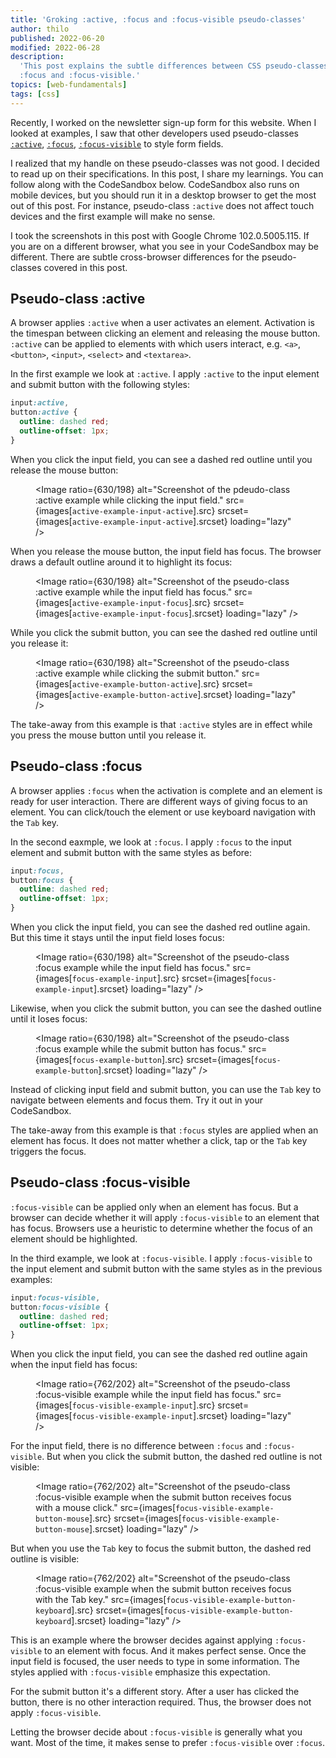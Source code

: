 ```yaml
---
title: 'Groking :active, :focus and :focus-visible pseudo-classes'
author: thilo
published: 2022-06-20
modified: 2022-06-28
description:
  'This post explains the subtle differences between CSS pseudo-classes :active,
  :focus and :focus-visible.'
topics: [web-fundamentals]
tags: [css]
---
```


<script>
  import Image from '$lib/components/image.svelte';
  import Example from './_example/codesandbox.svelte';

  // Provided by page endpoint.
  export let images;
</script>

Recently, I worked on the newsletter sign-up form for this website. When I
looked at examples, I saw that other developers used pseudo-classes
[`:active`](https://developer.mozilla.org/en-US/docs/Web/CSS/:active),
[`:focus`](https://developer.mozilla.org/en-US/docs/Web/CSS/:focus),
[`:focus-visible`](https://developer.mozilla.org/en-US/docs/Web/CSS/:focus-visible)
to style form fields.

I realized that my handle on these pseudo-classes was not good. I decided to
read up on their specifications. In this post, I share my learnings. You can
follow along with the CodeSandbox below. CodeSandbox also runs on mobile
devices, but you should run it in a desktop browser to get the most out of this
post. For instance, pseudo-class `:active` does not affect touch devices and the
first example will make no sense.

I took the screenshots in this post with Google Chrome 102.0.5005.115. If you
are on a different browser, what you see in your CodeSandbox may be different.
There are subtle cross-browser differences for the pseudo-classes covered in
this post.

<Example />

## Pseudo-class :active

A browser applies `:active` when a user activates an element. Activation is the
timespan between clicking an element and releasing the mouse button. `:active`
can be applied to elements with which users interact, e.g. `<a>`, `<button>`,
`<input>`, `<select>` and `<textarea>`.

In the first example we look at `:active`. I apply `:active` to the input
element and submit button with the following styles:

```css
input:active,
button:active {
  outline: dashed red;
  outline-offset: 1px;
}
```

When you click the input field, you can see a dashed red outline until you
release the mouse button:

<figure>

<Image ratio={630/198} alt="Screenshot of the pdeudo-class :active example while
clicking the input field." src={images[`active-example-input-active`].src}
srcset={images[`active-example-input-active`].srcset} loading="lazy" />

</figure>

When you release the mouse button, the input field has focus. The browser draws
a default outline around it to highlight its focus:

<figure>

<Image ratio={630/198} alt="Screenshot of the pseudo-class :active example while
the input field has focus." src={images[`active-example-input-focus`].src}
srcset={images[`active-example-input-focus`].srcset} loading="lazy" />

</figure>

While you click the submit button, you can see the dashed red outline until you
release it:

<figure>

<Image ratio={630/198} alt="Screenshot of the pseudo-class :active example while
clicking the submit button." src={images[`active-example-button-active`].src}
srcset={images[`active-example-button-active`].srcset} loading="lazy" />

</figure>

The take-away from this example is that `:active` styles are in effect while you
press the mouse button until you release it.

## Pseudo-class :focus

A browser applies `:focus` when the activation is complete and an element is
ready for user interaction. There are different ways of giving focus to an
element. You can click/touch the element or use keyboard navigation with the
`Tab` key.

In the second eaxmple, we look at `:focus`. I apply `:focus` to the input
element and submit button with the same styles as before:

```css
input:focus,
button:focus {
  outline: dashed red;
  outline-offset: 1px;
}
```

When you click the input field, you can see the dashed red outline again. But
this time it stays until the input field loses focus:

<figure>

<Image ratio={630/198} alt="Screenshot of the pseudo-class :focus example while
the input field has focus." src={images[`focus-example-input`].src}
srcset={images[`focus-example-input`].srcset} loading="lazy" />

</figure>

Likewise, when you click the submit button, you can see the dashed outline until
it loses focus:

<figure>

<Image ratio={630/198} alt="Screenshot of the pseudo-class :focus example while
the submit button has focus." src={images[`focus-example-button`].src}
srcset={images[`focus-example-button`].srcset} loading="lazy" />

</figure>

Instead of clicking input field and submit button, you can use the `Tab` key to
navigate between elements and focus them. Try it out in your CodeSandbox.

The take-away from this example is that `:focus` styles are applied when an
element has focus. It does not matter whether a click, tap or the `Tab` key
triggers the focus.

## Pseudo-class :focus-visible

`:focus-visible` can be applied only when an element has focus. But a browser
can decide whether it will apply `:focus-visible` to an element that has focus.
Browsers use a heuristic to determine whether the focus of an element should be
highlighted.

In the third example, we look at `:focus-visible`. I apply `:focus-visible` to
the input element and submit button with the same styles as in the previous
examples:

```css
input:focus-visible,
button:focus-visible {
  outline: dashed red;
  outline-offset: 1px;
}
```

When you click the input field, you can see the dashed red outline again when
the input field has focus:

<figure>

<Image ratio={762/202} alt="Screenshot of the pseudo-class :focus-visible
example while the input field has focus."
src={images[`focus-visible-example-input`].src}
srcset={images[`focus-visible-example-input`].srcset} loading="lazy" />

</figure>

For the input field, there is no difference between `:focus` and
`:focus-visible`. But when you click the submit button, the dashed red outline
is not visible:

<figure>

<Image ratio={762/202} alt="Screenshot of the pseudo-class :focus-visible
example when the submit button receives focus with a mouse click."
src={images[`focus-visible-example-button-mouse`].src}
srcset={images[`focus-visible-example-button-mouse`].srcset} loading="lazy" />

</figure>

But when you use the `Tab` key to focus the submit button, the dashed red
outline is visible:

<figure>

<Image ratio={762/202} alt="Screenshot of the pseudo-class :focus-visible
example when the submit button receives focus with the Tab key."
src={images[`focus-visible-example-button-keyboard`].src}
srcset={images[`focus-visible-example-button-keyboard`].srcset} loading="lazy"
/>

</figure>

This is an example where the browser decides against applying `:focus-visible`
to an element with focus. And it makes perfect sense. Once the input field is
focused, the user needs to type in some information. The styles applied with
`:focus-visible` emphasize this expectation.

For the submit button it's a different story. After a user has clicked the
button, there is no other interaction required. Thus, the browser does not apply
`:focus-visible`.

Letting the browser decide about `:focus-visible` is generally what you want.
Most of the time, it makes sense to prefer `:focus-visible` over `:focus`.
